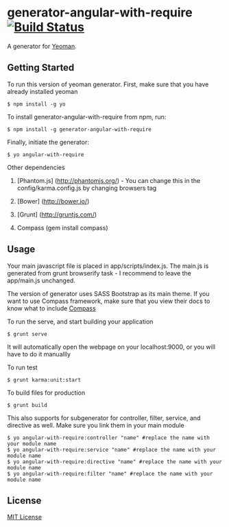 # generator-angular-with-require [![Build Status](https://secure.travis-ci.org/hung-phan/generator-angular-with-require.png?branch=master)](https://travis-ci.org/hung-phan/generator-angular-with-require)

A generator for [Yeoman](http://yeoman.io).


## Getting Started

To run this version of yeoman generator. First, make sure that you have already installed yeoman

```
$ npm install -g yo
```

To install generator-angular-with-require from npm, run:

```
$ npm install -g generator-angular-with-require
```

Finally, initiate the generator:

```
$ yo angular-with-require
```

Other dependencies

1. [Phantom.js] (http://phantomjs.org/) - You can change this in the config/karma.config.js by changing browsers tag

2. [Bower] (http://bower.io/)

3. [Grunt] (http://gruntjs.com/)

4. Compass (gem install compass)

## Usage

Your main javascript file is placed in app/scripts/index.js. The main.js is generated from grunt browserify task - I recommend to
leave the app/main.js unchanged.

The version of generator uses SASS Bootstrap as its main theme. If you want to use Compass framework, make sure that you
view their docs to know what to include [Compass](http://compass-style.org/reference/compass)

To run the serve, and start building your application
```
$ grunt serve
```
It will automatically open the webpage on your localhost:9000, or you will have to do it manuallly

To run test
```
$ grunt karma:unit:start
```

To build files for production
```
$ grunt build
```

This also supports for subgenerator for controller, filter, service, and directive as well. Make sure you link them in your
main module

```
$ yo angular-with-require:controller "name" #replace the name with your module name
$ yo angular-with-require:service "name" #replace the name with your module name
$ yo angular-with-require:directive "name" #replace the name with your module name
$ yo angular-with-require:filter "name" #replace the name with your module name
```

## License

[MIT License](http://en.wikipedia.org/wiki/MIT_License)
